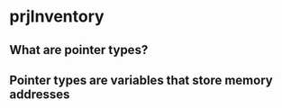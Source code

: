 # prjInventory

## What are pointer types?
## Pointer types are variables that store memory addresses
